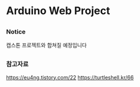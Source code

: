 # Arduino Web Project

##
### Notice
캡스톤 프로젝트와 합쳐질 예정입니다
##
### 참고자료
https://eu4ng.tistory.com/22
https://turtleshell.kr/66
